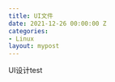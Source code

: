 ```yaml
---
title: UI文件
date: 2021-12-26 00:00:00 Z
categories:
- Linux
layout: mypost
---
```


UI设计test
